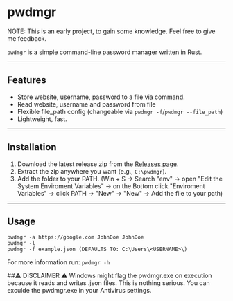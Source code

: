 # pwdmgr
NOTE: This is an early project, to gain some knowledge. Feel free to give me feedback.

`pwdmgr` is a simple command-line password manager written in Rust.

---

## Features
- Store website, username, password to a file via command.
- Read website, username and password from file
- Flexible file_path config (changeable via `pwdmgr -f`/`pwdmgr --file_path`)
- Lightweight, fast.

---

## Installation
1. Download the latest release zip from the [Releases page](https://github.com/tankz3508/pwdmgr/releases).
2. Extract the zip anywhere you want (e.g., `C:\pwdmgr`).
3. Add the folder to your PATH. (Win + S -> Search "env" -> open "Edit the System Enviroment Variables" -> on the Bottom click "Enviroment Variables" -> click PATH -> "New" -> "New" -> Add the file to your path)

---

## Usage
```
pwdmgr -a https://google.com JohnDoe JohnDoe
pwdmgr -l
pwdmgr -f example.json (DEFAULTS TO: C:\Users\<USERNAME>\)
```
For more information run: `pwdmgr -h`

##⚠️ DISCLAIMER ⚠️
Windows might flag the pwdmgr.exe on execution because it reads and writes .json files. This is nothing serious. You can exculde the pwdmgr.exe in your Antivirus settings.
